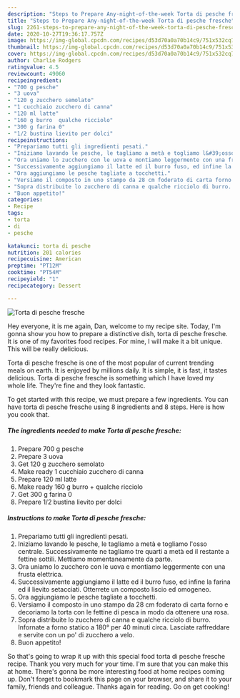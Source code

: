 ```yaml
---
description: "Steps to Prepare Any-night-of-the-week Torta di pesche fresche"
title: "Steps to Prepare Any-night-of-the-week Torta di pesche fresche"
slug: 2261-steps-to-prepare-any-night-of-the-week-torta-di-pesche-fresche
date: 2020-10-27T19:36:17.757Z
image: https://img-global.cpcdn.com/recipes/d53d70a0a70b14c9/751x532cq70/torta-di-pesche-fresche-recipe-main-photo.jpg
thumbnail: https://img-global.cpcdn.com/recipes/d53d70a0a70b14c9/751x532cq70/torta-di-pesche-fresche-recipe-main-photo.jpg
cover: https://img-global.cpcdn.com/recipes/d53d70a0a70b14c9/751x532cq70/torta-di-pesche-fresche-recipe-main-photo.jpg
author: Charlie Rodgers
ratingvalue: 4.5
reviewcount: 49060
recipeingredient:
- "700 g pesche"
- "3 uova"
- "120 g zucchero semolato"
- "1 cucchiaio zucchero di canna"
- "120 ml latte"
- "160 g burro  qualche ricciolo"
- "300 g farina 0"
- "1/2 bustina lievito per dolci"
recipeinstructions:
- "Prepariamo tutti gli ingredienti pesati."
- "Iniziamo lavando le pesche, le tagliamo a metà e togliamo l&#39;osso centrale. Successivamente ne tagliamo tre quarti a metà ed il restante a fettine sottili. Mettiamo momentaneamente da parte."
- "Ora uniamo lo zucchero con le uova e montiamo leggermente con una frusta elettrica."
- "Successivamente aggiungiamo il latte ed il burro fuso, ed infine la farina ed il lievito setacciati. Otterrete un composto liscio ed omogeneo."
- "Ora aggiungiamo le pesche tagliate a tocchetti."
- "Versiamo il composto in uno stampo da 28 cm foderato di carta forno e decoriamo la torta con le fettine di pesca in modo da ottenere una rosa."
- "Sopra distribuite lo zucchero di canna e qualche ricciolo di burro. Infornate a forno statico a 180° per 40 minuti circa. Lasciate raffreddare e servite con un po&#39; di zucchero a velo."
- "Buon appetito!"
categories:
- Recipe
tags:
- torta
- di
- pesche

katakunci: torta di pesche 
nutrition: 201 calories
recipecuisine: American
preptime: "PT12M"
cooktime: "PT54M"
recipeyield: "1"
recipecategory: Dessert

---
```



![Torta di pesche fresche](https://img-global.cpcdn.com/recipes/d53d70a0a70b14c9/751x532cq70/torta-di-pesche-fresche-recipe-main-photo.jpg)

Hey everyone, it is me again, Dan, welcome to my recipe site. Today, I'm gonna show you how to prepare a distinctive dish, torta di pesche fresche. It is one of my favorites food recipes. For mine, I will make it a bit unique. This will be really delicious.

Torta di pesche fresche is one of the most popular of current trending meals on earth. It is enjoyed by millions daily. It is simple, it is fast, it tastes delicious. Torta di pesche fresche is something which I have loved my whole life. They're fine and they look fantastic.




To get started with this recipe, we must prepare a few ingredients. You can have torta di pesche fresche using 8 ingredients and 8 steps. Here is how you cook that.

<!--inarticleads1-->

##### The ingredients needed to make Torta di pesche fresche:

1. Prepare 700 g pesche
1. Prepare 3 uova
1. Get 120 g zucchero semolato
1. Make ready 1 cucchiaio zucchero di canna
1. Prepare 120 ml latte
1. Make ready 160 g burro + qualche ricciolo
1. Get 300 g farina 0
1. Prepare 1/2 bustina lievito per dolci




<!--inarticleads2-->

##### Instructions to make Torta di pesche fresche:

1. Prepariamo tutti gli ingredienti pesati.
1. Iniziamo lavando le pesche, le tagliamo a metà e togliamo l&#39;osso centrale. Successivamente ne tagliamo tre quarti a metà ed il restante a fettine sottili. Mettiamo momentaneamente da parte.
1. Ora uniamo lo zucchero con le uova e montiamo leggermente con una frusta elettrica.
1. Successivamente aggiungiamo il latte ed il burro fuso, ed infine la farina ed il lievito setacciati. Otterrete un composto liscio ed omogeneo.
1. Ora aggiungiamo le pesche tagliate a tocchetti.
1. Versiamo il composto in uno stampo da 28 cm foderato di carta forno e decoriamo la torta con le fettine di pesca in modo da ottenere una rosa.
1. Sopra distribuite lo zucchero di canna e qualche ricciolo di burro. Infornate a forno statico a 180° per 40 minuti circa. Lasciate raffreddare e servite con un po&#39; di zucchero a velo.
1. Buon appetito!




So that's going to wrap it up with this special food torta di pesche fresche recipe. Thank you very much for your time. I'm sure that you can make this at home. There's gonna be more interesting food at home recipes coming up. Don't forget to bookmark this page on your browser, and share it to your family, friends and colleague. Thanks again for reading. Go on get cooking!
